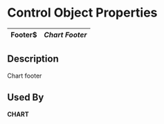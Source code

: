 # Control Object Properties

**Footer$** |  **_Chart Footer_**  
---|---  
  
## Description

Chart footer

## Used By

**CHART**

